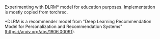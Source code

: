 Experimenting with DLRM* model for education purposes. Implementation is mostly copied from torchrec.

*DLRM is a recommender model from "Deep Learning Recommendation Model for Personalization and Recommendation Systems" (https://arxiv.org/abs/1906.00091).